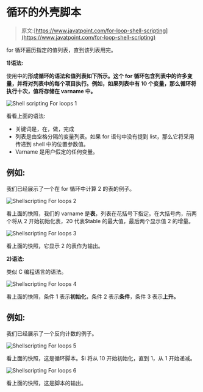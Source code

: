 # 循环的外壳脚本

> 原文:[https://www.javatpoint.com/for-loop-shell-scripting](https://www.javatpoint.com/for-loop-shell-scripting)

for 循环遍历指定的值列表，直到该列表用完。

**1)语法:**

使用中的**形成循环的语法和值列表如下所示。这个 for 循环包含列表中的许多变量，并将对列表中的每个项目执行。例如，如果列表中有 10 个变量，那么循环将执行十次，值将存储在 varname 中。**

![Shell scripting For loops 1](../Images/293ce197ec86b0de548ab37015577cc4.png)

看看上面的语法:

*   关键词是，在，做，完成
*   列表是由空格分隔的变量列表。如果 for 语句中没有提到 list，那么它将采用传递到 shell 中的位置参数值。
*   Varname 是用户假定的任何变量。

## 例如:

我们已经展示了一个在 for 循环中计算 2 的表的例子。

![Shellscripting For loops 2](../Images/2315c154c5a2da9a45984e871897618c.png)

看上面的快照，我们的 varname 是**表**，列表在花括号下指定。在大括号内，前两个将从 2 开始初始化表，20 代表$table 的最大值，最后两个显示值 2 的增量。

![Shellscripting For loops 3](../Images/67ce0af552255aceb61437cdea4cb8a3.png)

看上面的快照，它显示 2 的表作为输出。

**2)语法:**

类似 C 编程语言的语法。

![Shellscripting For loops 4](../Images/36526c3d5ad8931ef33b3b81650ea03c.png)

看上面的快照，条件 1 表示**初始化**，条件 2 表示**条件**，条件 3 表示**上升。**

## 例如:

我们已经展示了一个反向计数的例子。

![Shellscripting For loops 5](../Images/11d477a472c07196bc84021e0173b324.png)

看上面的快照，这是循环脚本。$i 将从 10 开始初始化，直到 1，从 1 开始递减。

![Shellscripting For loops 6](../Images/f0a476cb8052ae2eeb48e0474a9a9ee9.png)

看上面的快照，这是脚本的输出。